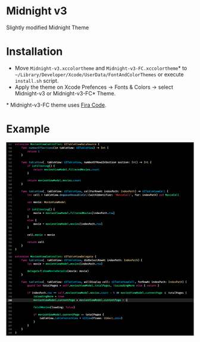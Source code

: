 # Midnight v3
Slightly modified Midnight Theme

# Installation
- Move `Midnight-v3.xccolortheme` and `Midnight-v3-FC.xccolortheme`* to `~/Library/Developer/Xcode/UserData/FontAndColorThemes` or execute `install.sh` script.
- Apply the theme on Xcode Prefences -> Fonts & Colors -> select Midnight-v3 or Midnight-v3-FC* Theme.

\* Midnight-v3-FC theme uses [Fira Code](https://github.com/tonsky/FiraCode).

# Example

![example-1](https://github.com/fsalata/midnight-v3/blob/master/example/1.png?raw=true)
